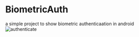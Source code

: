 # BiometricAuth
a simple project to show biometric authenticaation in android
![authenticate](https://user-images.githubusercontent.com/10076588/154257017-0aca4a08-10e7-4b8a-a0ed-1d74bbaebad9.gif)
